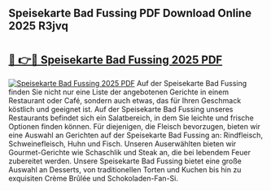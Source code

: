 ## Speisekarte Bad Fussing PDF Download Online 2025 R3jvq

# <h2><a href="http://gcadoh.nevu.top/?p=Speisekarte+Bad+Fussing">🔗 👉🔴 Speisekarte Bad Fussing 2025 PDF</a></h2>

[![Speisekarte Bad Fussing 2025 PDF](https://i.imgur.com/dBaPXMq.png)](http://gcadoh.nevu.top/?p=Speisekarte+Bad+Fussing)
Auf der Speisekarte Bad Fussing finden Sie nicht nur eine Liste der angebotenen Gerichte in einem Restaurant oder Café, sondern auch etwas, das für Ihren Geschmack köstlich und geeignet ist. Auf der Speisekarte Bad Fussing unseres Restaurants befindet sich ein Salatbereich, in dem Sie leichte und frische Optionen finden können. Für diejenigen, die Fleisch bevorzugen, bieten wir eine Auswahl an Gerichten auf der Speisekarte Bad Fussing an: Rindfleisch, Schweinefleisch, Huhn und Fisch. Unseren Auserwählten bieten wir Gourmet-Gerichte wie Schaschlik und Steak an, die bei lebendem Feuer zubereitet werden. Unsere Speisekarte Bad Fussing bietet eine große Auswahl an Desserts, von traditionellen Torten und Kuchen bis hin zu exquisiten Crème Brûlée und Schokoladen-Fan-Si.
